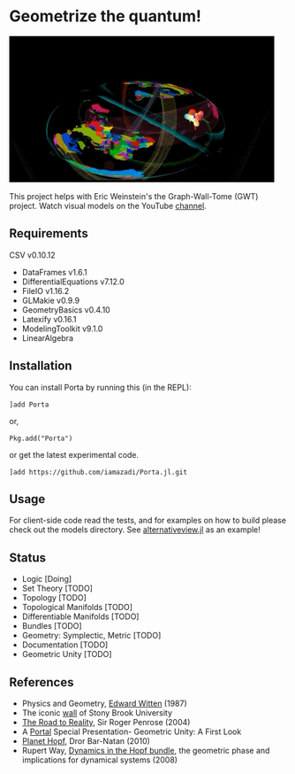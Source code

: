 # Geometrize the quantum!

![Gallery: Alternative view](https://github.com/iamazadi/Porta.jl/blob/master/docs/_posts_images/IMG_5621.gif)

This project helps with Eric Weinstein's the Graph-Wall-Tome (GWT) project. Watch visual
models on the YouTube [channel][1].

## Requirements
CSV v0.10.12
- DataFrames v1.6.1
- DifferentialEquations v7.12.0
- FileIO v1.16.2
- GLMakie v0.9.9
- GeometryBasics v0.4.10
- Latexify v0.16.1
- ModelingToolkit v9.1.0
- LinearAlgebra


## Installation
You can install Porta by running this (in the REPL):

```julia-repl
]add Porta
```
or,
```julia-repl
Pkg.add("Porta")
```
or get the latest experimental code.
```julia-repl
]add https://github.com/iamazadi/Porta.jl.git
```

## Usage
For client-side code read the tests, and for examples on how to build please check out the
models directory. See [alternativeview.jl](../master/models/alternativeview.jl) as an example!

## Status
- Logic [Doing]
- Set Theory [TODO]
- Topology [TODO]
- Topological Manifolds [TODO]
- Differentiable Manifolds [TODO]
- Bundles [TODO]
- Geometry: Symplectic, Metric [TODO]
- Documentation [TODO]
- Geometric Unity [TODO]

## References
- Physics and Geometry, [Edward Witten][2] (1987)
- The iconic [wall][3] of Stony Brook University
- [The Road to Reality][4], Sir Roger Penrose (2004)
- A [Portal][5] Special Presentation- Geometric Unity: A First Look
- [Planet Hopf][6], Dror Bar-Natan (2010)
- Rupert Way, [Dynamics in the Hopf bundle][7], the geometric phase and implications for dynamical systems (2008)

[1]: https://www.youtube.com/channel/UCY8FW_kvEfGDj5i5j_rkaqA
[2]: https://cds.cern.ch/record/181783/files/cer-000093203.pdf
[3]: http://www.math.stonybrook.edu/~tony/scgp/wall-story/wall-story.html
[4]: https://www.amazon.com/Road-Reality-Complete-Guide-Universe/dp/0679776311
[5]: https://youtu.be/Z7rd04KzLcg
[6]: http://drorbn.net/AcademicPensieve/Projects/PlanetHopf/
[7]: https://www.google.com/url?sa=t&rct=j&q=&esrc=s&source=web&cd=&cad=rja&uact=8&ved=2ahUKEwiCm-SnytGAAxUK2qQKHUB9CjoQFnoECBUQAQ&url=http%3A%2F%2Fpersonal.maths.surrey.ac.uk%2Fst%2FT.Bridges%2FGEOMETRIC-PHASE%2FRW_Finalformthesis.pdf&usg=AOvVaw2Fx2-wD95a3deuUiUaRef3&opi=89978449
